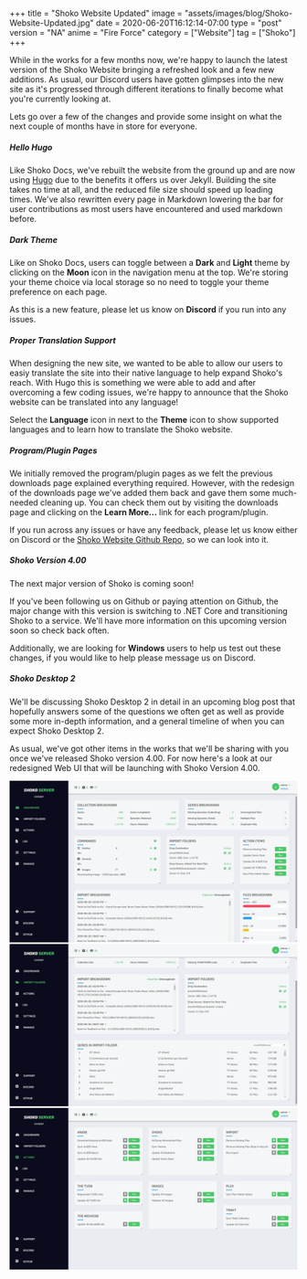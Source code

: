 +++
title = "Shoko Website Updated"
image = "assets/images/blog/Shoko-Website-Updated.jpg"
date = 2020-06-20T16:12:14-07:00
type = "post"
version = "NA"
anime = "Fire Force"
category = ["Website"]
tag = ["Shoko"]
+++

While in the works for a few months now, we're happy to launch the latest version of the Shoko Website bringing a refreshed look and a few new additions. As usual, our Discord users have gotten glimpses into the new site as it's progressed through different iterations to finally become what you're currently looking at. 

Lets go over a few of the changes and provide some insight on what the next couple of months have in store for everyone. 

##### Hello Hugo

Like Shoko Docs, we've rebuilt the website from the ground up and are now using [Hugo](https://gohugo.io/) due to the benefits it offers us over Jekyll. Building the site takes no time at all, and the reduced file size should speed up loading times. We've also rewritten every page in Markdown lowering the bar for user contributions as most users have encountered and used markdown before. 

##### Dark Theme

Like on Shoko Docs, users can toggle between a **Dark** and **Light** theme by clicking on the **Moon** icon in the navigation menu at the top. We're storing your theme choice via local storage so no need to toggle your theme preference on each page. 

As this is a new feature, please let us know on **Discord** if you run into any issues. 

##### Proper Translation Support

When designing the new site, we wanted to be able to allow our users to easiy translate the site into their native language to help expand Shoko's reach. With Hugo this is something we were able to add and after overcoming a few coding issues, we're happy to announce that the Shoko website can be translated into any language! 

Select the **Language** icon in next to the **Theme** icon to show supported languages and to learn how to translate the Shoko website.

##### Program/Plugin Pages

We initially removed the program/plugin pages as we felt the previous downloads page explained everything required. However, with the redesign of the downloads page we've added them back and gave them some much-needed cleaning up. You can check them out by visiting the downloads page and clicking on the **Learn More...** link for each program/plugin. 

If you run across any issues or have any feedback, please let us know either on Discord or the [Shoko Website Github Repo](https://github.com/ShokoAnime/ShokoSite), so we can look into it. 

##### Shoko Version 4.00

The next major version of Shoko is coming soon!

If you've been following us on Github or paying attention on Github, the major change with this version is switching to .NET Core and transitioning Shoko to a service. We'll have more information on this upcoming version soon so check back often. 

Additionally, we are looking for **Windows** users to help us test out these changes, if you would like to help please message us on Discord. 

 ##### Shoko Desktop 2
 
We'll be discussing Shoko Desktop 2 in detail in an upcoming blog post that hopefully answers some of the questions we often get as well as provide some more in-depth information, and a general timeline of when you can expect Shoko Desktop 2. 
 
As usual, we've got other items in the works that we'll be sharing with you once we've released Shoko version 4.00. For now here's a look at our redesigned Web UI that will be launching with Shoko Version 4.00.
 
![Shoko Server Web UI 01](/assets/images/blog/Shoko-Website-Updated-Web-UI-01.jpg)
![Shoko Server Web UI 02](/assets/images/blog/Shoko-Website-Updated-Web-UI-02.jpg)
![Shoko Server Web UI 03](/assets/images/blog/Shoko-Website-Updated-Web-UI-03.jpg)
 
 
 
 
 
